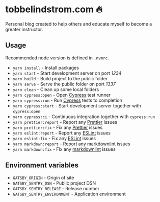 # tobbelindstrom.com :fire:

Personal blog created to help others and educate myself to become a greater instructor.

## Usage

Recommended node version is defined in `.nvmrc`.

- `yarn install` - Install packages
- `yarn start` - Start development server on port *1234*
- `yarn build` - Build project to the public folder
- `yarn serve` - Serve the public folder on port *1337*
- `yarn clean` - Clean up some local folders
- `yarn cypress:open` - Open [Cypress](https://www.cypress.io/) test runner
- `yarn cypress:run` - Run [Cypress](https://www.cypress.io/) tests to completion
- `yarn cypress:start` - Start development server together with `cypress:open`
- `yarn cypress:ci` - Continuous integration together with `cypress:run`
- `yarn prettier:report` - Report any [Prettier](https://prettier.io/) issues
- `yarn prettier:fix` - Fix any [Prettier](https://prettier.io/) issues
- `yarn eslint:report` - Report any [ESLint](https://eslint.org/) issues
- `yarn eslint:fix` - Fix any [ESLint](https://eslint.org/) issues
- `yarn markdown:report` - Report any [markdownlint](https://github.com/DavidAnson/markdownlint/)
  issues
- `yarn markdown:fix` - Fix any [markdownlint](https://github.com/DavidAnson/markdownlint/)
  issues

## Environment variables

- `GATSBY_ORIGIN` - Origin of site
- `GATSBY_SENTRY_DSN` - Public project DSN
- `GATSBY_SENTRY_RELEASE` - Release number
- `GATSBY_SENTRY_ENVIRONMENT` - Application environment
